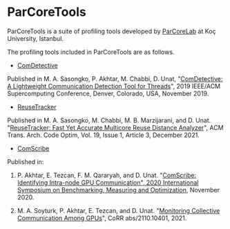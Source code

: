 # ParCoreTools

ParCoreTools is a suite of profiling tools developed by [ParCoreLab](https://parcorelab.ku.edu.tr/) at Koç University, Istanbul.

The profiling tools included in ParCoreTools are as follows.

- [ComDetective](docs/ComDetective.md) 

Published in M. A. Sasongko, P. Akhtar, M. Chabbi, D. Unat, "[ComDetective: A Lightweight Communication Detection Tool for Threads](https://dl.acm.org/doi/10.1145/3295500.3356214)", 2019 IEEE/ACM Supercomputing Conference, Denver, Colorado, USA, November 2019.

- [ReuseTracker](docs/ReuseTracker.md)

Published in M. A. Sasongko, M. Chabbi, M. B. Marzijarani, and D. Unat. "[ReuseTracker: Fast Yet Accurate Multicore Reuse Distance Analyzer](https://dl.acm.org/doi/10.1145/3484199)", ACM Trans. Arch. Code Optim, Vol. 19, Issue 1, Article 3, December 2021.

- [ComScribe](https://github.com/ParCoreLab/ComScribe/)

Published in: 

1. P. Akhtar, E. Tezcan, F. M. Qararyah, and D. Unat. "[ComScribe: Identifying Intra-node GPU Communication", 2020 International Symposium on Benchmarking, Measuring and Optimization](https://link.springer.com/chapter/10.1007/978-3-030-71058-3_10), November 2020.

2. M. A. Soyturk, P. Akhtar, E. Tezcan, and D. Unat. "[Monitoring Collective Communication Among GPUs](https://arxiv.org/abs/2110.10401)", CoRR abs/2110.10401, 2021.
